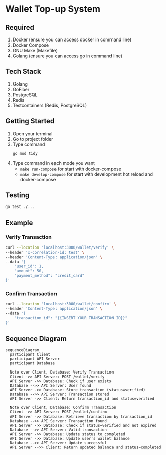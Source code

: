 # Wallet Top-up System

## Required
1. Docker (ensure you can access docker in command line)
2. Docker Compose
3. GNU Make (Makefile)
4. Golang (ensure you can access go in command line)

## Tech Stack
1. Golang
2. GoFiber
3. PostgreSQL
4. Redis
5. Testcontainers (Redis, PostgreSQL)

## Getting Started
1. Open your terminal
2. Go to project folder
3. Type command
    ```bash
    go mod tidy
    ```
4. Type command in each mode you want
    - `make run-compose` for start with docker-compose
    - `make develop-compose` for start with development hot reload and docker-compose

## Testing
```bash
go test ./...
```

## Example
### Verify Transaction
```bash
curl --location 'localhost:3000/wallet/verify' \
--header 'x-correlation-id: test' \
--header 'Content-Type: application/json' \
--data '{
    "user_id": 1,
    "amount": 50,
    "payment_method": "credit_card"
}'
```

### Confirm Transaction
```bash
curl --location 'localhost:3000/wallet/confirm' \
--header 'Content-Type: application/json' \
--data '{
    "transaction_id": "{{INSERT YOUR TRANSACTION ID}}"
}'
```

## Sequence Diagram
```mermaid
sequenceDiagram
  participant Client
  participant API Server
  participant Database

  Note over Client, Database: Verify Transaction
  Client ->> API Server: POST /wallet/verify
  API Server ->> Database: Check if user exists
  Database -->> API Server: User found
  API Server ->> Database: Store transaction (status=verified)
  Database -->> API Server: Transaction stored
  API Server ->> Client: Return transaction_id and status=verified

  Note over Client, Database: Confirm Transaction
  Client ->> API Server: POST /wallet/confirm
  API Server ->> Database: Retrieve transaction by transaction_id
  Database -->> API Server: Transaction found
  API Server ->> Database: Check if status=verified and not expired
  Database -->> API Server: Valid transaction
  API Server ->> Database: Update status to completed
  API Server ->> Database: Update user's wallet balance
  Database -->> API Server: Update successful
  API Server -->> Client: Return updated balance and status=completed
```
